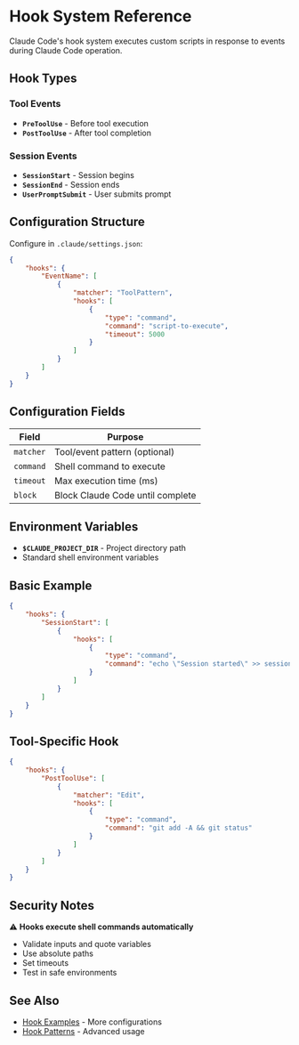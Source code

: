 # Hook System Reference

Claude Code's hook system executes custom scripts in response to
events during Claude Code operation.

## Hook Types

### Tool Events

- **`PreToolUse`** - Before tool execution
- **`PostToolUse`** - After tool completion

### Session Events

- **`SessionStart`** - Session begins
- **`SessionEnd`** - Session ends
- **`UserPromptSubmit`** - User submits prompt

## Configuration Structure

Configure in `.claude/settings.json`:

```json
{
	"hooks": {
		"EventName": [
			{
				"matcher": "ToolPattern",
				"hooks": [
					{
						"type": "command",
						"command": "script-to-execute",
						"timeout": 5000
					}
				]
			}
		]
	}
}
```

## Configuration Fields

| Field     | Purpose                          |
| --------- | -------------------------------- |
| `matcher` | Tool/event pattern (optional)    |
| `command` | Shell command to execute         |
| `timeout` | Max execution time (ms)          |
| `block`   | Block Claude Code until complete |

## Environment Variables

- **`$CLAUDE_PROJECT_DIR`** - Project directory path
- Standard shell environment variables

## Basic Example

```json
{
	"hooks": {
		"SessionStart": [
			{
				"hooks": [
					{
						"type": "command",
						"command": "echo \"Session started\" >> session.log"
					}
				]
			}
		]
	}
}
```

## Tool-Specific Hook

```json
{
	"hooks": {
		"PostToolUse": [
			{
				"matcher": "Edit",
				"hooks": [
					{
						"type": "command",
						"command": "git add -A && git status"
					}
				]
			}
		]
	}
}
```

## Security Notes

⚠️ **Hooks execute shell commands automatically**

- Validate inputs and quote variables
- Use absolute paths
- Set timeouts
- Test in safe environments

## See Also

- [Hook Examples](examples/hook-configs.json) - More configurations
- [Hook Patterns](patterns/hook-patterns.md) - Advanced usage
